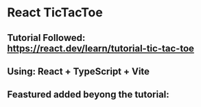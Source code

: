 # React TicTacToe
## Tutorial Followed: https://react.dev/learn/tutorial-tic-tac-toe
## Using: React + TypeScript + Vite
## Feastured added beyong the tutorial:
